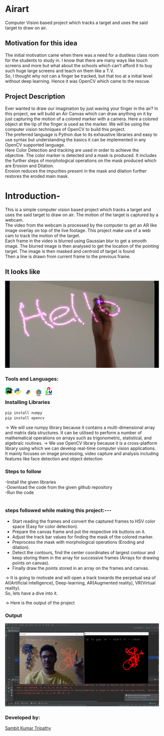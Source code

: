 # Airart
Computer Vision based project which tracks a target and uses the said target to draw on air.

## Motivation for this idea
The initial motivation came when there was a need for a dustless class room for the students to study in. I know that there are many ways like touch screens and more but what about the schools which can’t afford it to buy such huge large screens and teach on them like a T.V. <br>
So, I thought why not can a finger be tracked, but that too at a initial level without deep learning. Hence it was OpenCV which came to the rescue.<br>

## Project Description
Ever wanted to draw our imagination by just waving your finger in the air?  In this project, we will build an Air Canvas which can draw anything on it by just capturing the motion of a colored marker with a camera. 
Here a colored object at the tip of the finger is used as the marker. We will be using the computer vision techniques of OpenCV to build this project. <br>
The preferred language is Python due to its exhaustive libraries and easy to use syntax but understanding the basics it can be implemented in any OpenCV supported language.<br>
Here Color Detection and tracking are used in order to achieve the objective. The color marker is detected and a mask is produced. It includes the further steps of morphological operations on the mask produced which are Erosion and Dilation. <br>
Erosion reduces the impurities present in the mask and dilation further restores the eroded main mask. <br>
 
# Introduction-
This is a simple computer vision based project which tracks a target and uses the said target to draw on air. The motion of the target is captured by a webcam. <br>
The video from the webcam is processed by the computer to get an AR like image overlay on top of the live footage. This project make use of a web cam to track the motion of the target.<br>
Each frame in the video is blurred using Gaussian blur to get a smooth image. The blurred image is then analysed to get the location of the pointing target. The image is then masked and centroid of target is found <br> Then a line is drawn from current frame to the previous frame.<br>


## It looks like
<img alt="output"  src="example.jpg" />


### Tools and Languages:
<img align="left" alt="pycharm" width="26px" src="pycharm.png" />
<img align="left" alt="Python" width="30px" src="python.png" />
<img align="left" alt="pip" width="36px" height="37px" src="pip.png" />
<img align="left" alt="numpy" width="36px" src="numpy.png" />
<img align="left" alt="OpenCV" width="30px" src="opencv.png" />
<br>

### Installing Libraries

```cmd
pip install numpy
pip install opencv

```

-> We will use numpy library because it contains a multi-dimensional array and matrix data structures. It can be utilised to perform a number of mathematical operations on arrays such as trigonometric, statistical, and algebraic routines.
-> We use OpenCV library because it is a cross-platform library using which we can develop real-time computer vision applications. It mainly focuses on image processing, video capture and analysis including features like face detection and object detection


### Steps to follow
-Install the given libraries<br>
-Download the code from the given github repository<br>
-Run the code<br><br>


###  steps followed while making this project:---
* Start reading the frames and convert the captured frames to HSV color space (Easy for color detection).<br>
* Prepare the canvas frame and put the respective ink buttons on it.<br>
* Adjust the track bar values for finding the mask of the colored marker.<br>
* Preprocess the mask with morphological operations (Eroding and dilation).<br>
* Detect the contours, find the center coordinates of largest contour and keep storing them in the array       for successive frames (Arrays for drawing points on canvas).<br>
* Finally draw the points stored in an array on the frames and canvas.<br>


-> It is going to motivate and will open a track towards the perpetual sea of AI(Artificial intelligence),    Deep-learning, AR(Augmented reality), VR(Virtual reality).<br>
  So, lets have a dive into it.<br>

-> Here is the output of the project <br> 

### Output
<img alt="output"  src="op.png" />

### Developed by:
<a href="https://github.com/sambit221">Sambit Kumar Tripathy</a>
